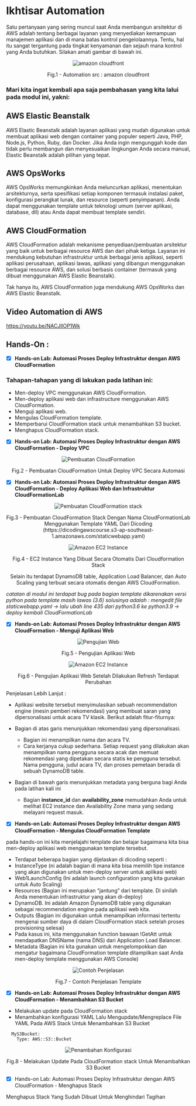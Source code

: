 # Ikhtisar Automation

Satu pertanyaan yang sering muncul saat Anda membangun arsitektur di AWS adalah tentang berbagai layanan yang menyediakan kemampuan manajemen aplikasi dan di mana batas kontrol pengelolaannya. Tentu, hal itu sangat tergantung pada tingkat kenyamanan dan sejauh mana kontrol yang Anda butuhkan. Silakan amati gambar di bawah ini.

<div align="center">
<img src="./image/automation09.png" alt="amazon cloudfront"/>
<p> Fig.1 - Automation src : amazon cloudfront </p>
</div>


### Mari kita ingat kembali apa saja pembahasan yang kita lalui pada modul ini, yakni:
## AWS Elastic Beanstalk
AWS Elastic Beanstalk adalah layanan aplikasi yang mudah digunakan untuk membuat aplikasi web dengan container yang populer seperti Java, PHP, Node.js, Python, Ruby, dan Docker. Jika Anda ingin mengunggah kode dan tidak perlu membangun dan menyesuaikan lingkungan Anda secara manual, Elastic Beanstalk adalah pilihan yang tepat.


## AWS OpsWorks
AWS OpsWorks memungkinkan Anda meluncurkan aplikasi, menentukan arsitekturnya, serta spesifikasi setiap komponen termasuk instalasi paket, konfigurasi perangkat lunak, dan resource (seperti penyimpanan). Anda dapat menggunakan template untuk teknologi umum (server aplikasi, database, dll) atau Anda dapat membuat template sendiri.


## AWS CloudFormation
AWS CloudFormation adalah mekanisme penyediaan/pembuatan arsitektur yang baik untuk berbagai resource AWS dan dari pihak ketiga. Layanan ini mendukung kebutuhan infrastruktur untuk berbagai jenis aplikasi, seperti aplikasi perusahaan, aplikasi lawas, aplikasi yang dibangun menggunakan berbagai resource AWS, dan solusi berbasis container (termasuk yang dibuat menggunakan AWS Elastic Beanstalk).

Tak hanya itu, AWS CloudFormation juga mendukung AWS OpsWorks dan AWS Elastic Beanstalk.

## Video Automation di AWS
https://youtu.be/NACJllOP1Wk

## Hands-On :
- [x] **Hands-on Lab: Automasi Proses Deploy Infrastruktur dengan AWS CloudFormation**
 ### Tahapan-tahapan yang di lakukan pada latihan ini:
- Men-deploy VPC menggunakan AWS CloudFormation.
- Men-deploy aplikasi web dan infrastructure menggunakan AWS CloudFormation.
- Menguji aplikasi web.
- Mengulas CloudFormation template.
- Memperbarui CloudFormation stack untuk menambahkan S3 bucket.
- Menghapus CloudFormation stack.

- [x] **Hands-on Lab: Automasi Proses Deploy Infrastruktur dengan AWS CloudFormation - Deploy VPC**

<div align="center">
<img src="./image/HO-09/Hands-On-9-1.png" alt="Pembuatan CloudFormation"/>
<p> Fig.2 - Pembuatan CloudFormation Untuk Deploy VPC Secara Automasi</p>
</div>

- [x] **Hands-on Lab: Automasi Proses Deploy Infrastruktur dengan AWS CloudFormation - Deploy Aplikasi Web dan Infrastruktur CloudFormationLab**

<div align="center">
<img src="./image/HO-09/Hands-On-9-2.png" alt="Pembuatan CloudFormation stack"/>
<p> Fig.3 - Pembuatan CloudFormation Stack Dengan Nama CloudFormationLab Menggunakan Template YAML Dari Dicoding 
(https://dicodingawscourse.s3-ap-southeast-1.amazonaws.com/staticwebapp.yaml)
</p>

<img src="./image/HO-09/Hands-On-9-3.png" alt="Amazon EC2 Instance"/>
<p> Fig.4 - EC2 Instance Yang Dibuat Secara Otomatis Dari Cloudformation Stack</p>

<p> Selain itu terdapat DynamoDB table, Application Load Balancer, dan Auto Scaling yang terbuat secara otomatis dengan AWS CloudFormation. </p>
</div>

*catatan di modul ini terdapat bug pada bagian template dikarenakan versi python pada template masih lawas (3.6) solusinya adalah :
mengedit file staticwebapp.yaml -> lalu ubah line 435 dari python3.6 ke python3.9 -> deploy kembali CloudFormationLab*

- [x] **Hands-on Lab: Automasi Proses Deploy Infrastruktur dengan AWS CloudFormation - Menguji Aplikasi Web**

<div align="center">
<img src="./image/HO-09/Hands-On-9-4.png" alt="Pengujian Web"/>
<p> Fig.5 - Pengujian Aplikasi Web
</p>

<img src="./image/HO-09/Hands-On-9-5.png" alt="Amazon EC2 Instance"/>
<p> Fig.6 - Pengujian Aplikasi Web Setelah Dilakukan Refresh Terdapat Perubahan </p>
</div>

Penjelasan Lebih Lanjut :

- Aplikasi website tersebut menyimulasikan sebuah recommendation engine (mesin pemberi rekomendasi) yang membuat saran yang dipersonalisasi untuk acara TV klasik. Berikut adalah fitur-fiturnya:

- Bagian di atas garis menunjukkan rekomendasi yang dipersonalisasi.
  - Bagian ini menampilkan nama dan acara TV.
  - Cara kerjanya cukup sederhana. Setiap request yang dilakukan akan menampilkan nama pengguna secara acak dan memuat rekomendasi yang dipetakan secara statis ke pengguna tersebut. Nama pengguna, judul acara TV, dan proses pemetaan berada di sebuah DynamoDB table.
- Bagian di bawah garis menunjukkan metadata yang berguna bagi Anda pada latihan kali ini
  - Bagian **instance_id** dan **availability_zone** memudahkan Anda untuk melihat EC2 instance dan Availability Zone mana yang sedang melayani request masuk.

- [x] **Hands-on Lab: Automasi Proses Deploy Infrastruktur dengan AWS CloudFormation - Mengulas CloudFormation Template**


pada hands-on ini kita menjelajahi template dan belajar bagaimana kita bisa men-deploy aplikasi web menggunakan template tersebut.
- Terdapat beberapa bagian yang dijelaskan di dicoding seperti :
 - InstanceType (ni adalah bagian di mana kita bisa memilih tipe instance yang akan digunakan untuk men-deploy server untuk aplikasi web)
 - Web1LaunchConfig (Ini adalah launch configuration yang kita gunakan untuk Auto Scaling)
 - Resources (Bagian ini merupakan “jantung” dari template. Di sinilah Anda menentukan infrastruktur yang akan di-deploy)
  - DynamoDB. Ini adalah Amazon DynamoDB table yang digunakan sebagai recommendation engine pada aplikasi web kita.
 - Outputs (Bagian ini digunakan untuk menampilkan informasi tertentu mengenai sumber daya di dalam CloudFormation stack setelah proses provisioning selesai)
  - Pada kasus ini, kita menggunakan function bawaan !GetAtt untuk mendapatkan DNSName (nama DNS) dari Application Load Balancer.
 -  Metadata (Bagian ini kita gunakan untuk mengelompokkan dan mengatur bagaimana CloudFormation template ditampilkan saat Anda men-deploy template menggunakan AWS Console)

<div align="center">
<img src="./image/HO-09/Hands-On-9-6.png" alt="Contoh Penjelasan"/>
<p> Fig.7 - Contoh Penjelasan Template
</p>
</div>

- [x] **Hands-on Lab: Automasi Proses Deploy Infrastruktur dengan AWS CloudFormation - Menambahkan S3 Bucket**
- Melakukan update pada CloudFormation stack 
 - Menambahkan konfigurasi YAML Lalu Mengupdate/Mengreplace File YAML Pada AWS Stack Untuk Menambahkan S3 Bucket
```
  MyS3Bucket:
    Type: AWS::S3::Bucket
```
<div align="center">
<img src="./image/HO-09/Hands-On-9-7.png" alt="Penambahan Konfigurasi"/>
<p> Fig.8 - Melakukan Update Pada CloudFormation stack Untuk Menambahkan S3 Bucket
</p>
</div>

- [x] Hands-on Lab: Automasi Proses Deploy Infrastruktur dengan AWS CloudFormation - Menghapus Stack


Menghapus Stack Yang Sudah Dibuat Untuk Menghindari Tagihan
